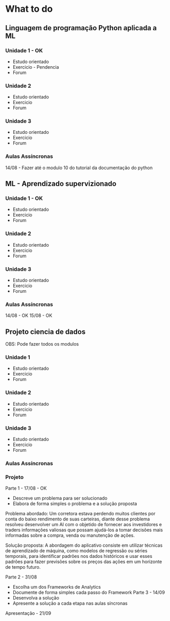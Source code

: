 # What to do

## Linguagem de programação Python aplicada a ML

### Unidade 1 - OK
- Estudo orientado
- Exercicio - Pendencia
- Forum

### Unidade 2
- Estudo orientado
- Exercicio
- Forum

### Unidade 3
- Estudo orientado
- Exercicio
- Forum

### Aulas Assíncronas

14/08 - Fazer até o modulo 10 do tutorial da documentação do python
  
## ML - Aprendizado supervizionado

### Unidade 1 - OK
- Estudo orientado
- Exercicio
- Forum

### Unidade 2
- Estudo orientado
- Exercicio
- Forum

### Unidade 3
- Estudo orientado
- Exercicio
- Forum

### Aulas Assíncronas

14/08 - OK
15/08 - OK

## Projeto ciencia de dados

OBS: Pode fazer todos os modulos

### Unidade 1
- Estudo orientado
- Exercicio
- Forum

### Unidade 2
- Estudo orientado
- Exercicio
- Forum

### Unidade 3
- Estudo orientado
- Exercicio
- Forum

### Aulas Assíncronas

### Projeto

Parte 1 - 17/08 - OK
- Descreve um problema para ser solucionado
- Elabora de forma simples o problema e a solução proposta

Problema abordado:
Um corretora estava perdendo muitos clientes por conta do baixo rendimento de suas carteiras, diante desse problema resolveu desenvolver um AI com o objetido de fornecer aos investidores e traders informações valiosas que possam ajudá-los a tomar decisões mais informadas sobre a compra, venda ou manutenção de ações.

Solução proposta:
A abordagem do aplicativo consiste em utilizar técnicas de aprendizado de máquina, como modelos de regressão ou séries temporais, para identificar padrões nos dados históricos e usar esses padrões para fazer previsões sobre os preços das ações em um horizonte de tempo futuro.


Parte 2 - 31/08
- Escolha um dos Frameworks de Analytics
- Documente de forma simples cada passo do Framework
Parte 3 - 14/09
- Desenvolva a solução
- Apresente a solução a cada etapa nas aulas síncronas
  
Apresentação - 21/09 
